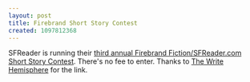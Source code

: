 ```yaml
---
layout: post
title: Firebrand Short Story Contest
created: 1097812368
---
```

 SFReader is running their [third annual Firebrand Fiction/SFReader.com Short Story Contest](http://www.sfreader.com/story_contest.asp). There's no fee to enter.  Thanks to [The Write Hemisphere](http://www.write-hemisphere.com/archives/2004/10/13/third-annual-firebrand-fictionsfreadercom-short-story-contest/) for the link.
